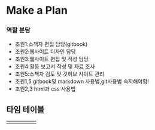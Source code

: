 # Make a Plan

### 역할 분담

* 조원1:소책자 편집 담당\(gitbook\) 
* 조원2:웹사이트 디자인 담당 
* 조원3:웹사이트 편집 및 작성 담당 
* 조원4:활동 보고서 작성 및 자료 조사
* 조원5:소책자 검토 및 깃허브 사이트 관리 
* 조원1,5 gitbook및 markdown 사용법,git사용법 숙지해야함! 
* 조원2,3 html과 css 사용법

## 타임 테이블

|  |  |  |  |  |
| :--- | :--- | :--- | :--- | :--- |
|  |  |  |  |  |

